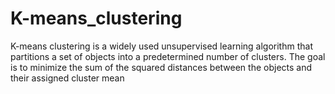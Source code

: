 # K-means_clustering
K-means clustering is a widely used unsupervised learning algorithm that partitions a set of objects into a predetermined number of clusters. The goal is to minimize the sum of the squared distances between the objects and their assigned cluster mean
